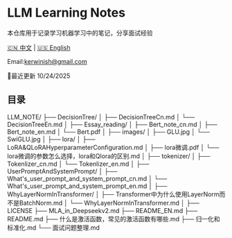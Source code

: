 # LLM Learning Notes

本仓库用于记录学习机器学习中的笔记，分享面试经验

[🇨🇳 中文](./README.md) | [🇺🇸 English](./README_EN.md)

Email:kerwinish@gmail.com

🚩最近更新 10/24/2025

## 目录

LLM_NOTE/
├── DecisionTree/
│   ├── DecisionTreeCn.md
│   └── DecisionTreeEn.md
│
├── Essay_reading/
│   ├── Bert_note_cn.md
│   ├── Bert_note_en.md
│   └── Bert.pdf
│
├── images/
│   ├── GLU.jpg
│   └── SwiGLU.jpg
│
├── lora/
│   ├── LoRA&QLoRAHyperparameterConfiguration.md
│   ├── lora微调.pdf
│   └── lora微调的参数怎么选择，lora和Qlora的区别.md
│
├── tokenizer/
│   ├── Tokenlizer_cn.md
│   └── Tokenlizer_en.md
│
├── UserPromptAndSystemPrompt/
│   ├── What's_user_prompt_and_system_prompt_cn.md
│   └── What's_user_prompt_and_system_prompt_en.md
│
├── WhyLayerNormInTransformer/
│   ├── Transformer中为什么使用LayerNorm而不是BatchNorm.md
│   └── WhyLayerNormInTransformer.md
│
├── LICENSE
├── MLA_in_Deepseekv2.md
├── README_EN.md
├── README.md
├── 什么是激活函数，常见的激活函数有哪些.md
├── 归一化和标准化.md
└── 面试问题整理.md
